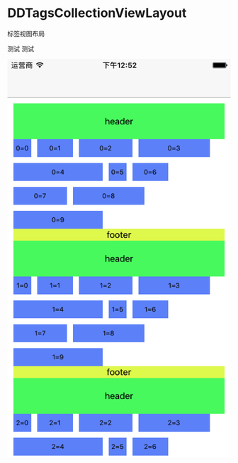# DDTagsCollectionViewLayout

标签视图布局

测试
测试

![image](https://github.com/Poseidong/DDTagsCollectionViewLayout/blob/master/demo.png)
